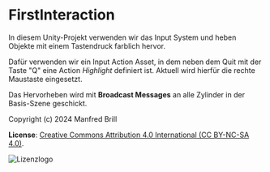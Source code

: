 # FirstInteraction

In diesem Unity-Projekt verwenden wir das Input System und heben Objekte
mit einem Tastendruck farblich hervor.

Dafür verwenden wir ein Input Action Asset, in dem neben dem Quit mit der Taste 
"Q" eine Action *Highlight* definiert ist. Aktuell wird hierfür
die rechte Maustaste eingesetzt.

Das Hervorheben wird mit **Broadcast Messages** an alle Zylinder
in der Basis-Szene geschickt.


Copyright (c) 2024 Manfred Brill

**License**: [Creative Commons Attribution 4.0 International (CC BY-NC-SA 4.0)](https://creativecommons.org/licenses/by-nc-sa/4.0/).  

![Lizenzlogo](https://licensebuttons.net/l/by-nc-sa/3.0/de/88x31.png)
